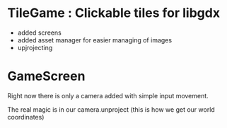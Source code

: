 # TileGame : Clickable tiles for libgdx 

- added screens
- added asset manager for easier managing of images
- upjrojecting 

# GameScreen

Right now there is only a camera added with simple input movement. 

The real magic is in our camera.unproject (this is how we get our world coordinates)

